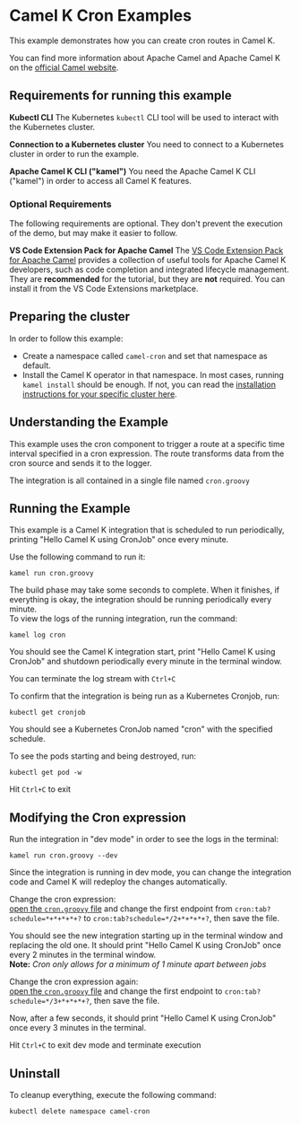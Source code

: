 # Camel K Cron Examples

This example demonstrates how you can create cron routes in Camel K.

You can find more information about Apache Camel and Apache Camel K on the [official Camel website](https://camel.apache.org).


## Requirements for running this example

**Kubectl CLI**
The Kubernetes `kubectl` CLI tool will be used to interact with the Kubernetes cluster.

**Connection to a Kubernetes cluster**
You need to connect to a Kubernetes cluster in order to run the example.

**Apache Camel K CLI ("kamel")**
You need the Apache Camel K CLI ("kamel") in order to access all Camel K features.

### Optional Requirements

The following requirements are optional. They don't prevent the execution of the demo, but may make it easier to follow.

**VS Code Extension Pack for Apache Camel**
The [VS Code Extension Pack for Apache Camel](https://marketplace.visualstudio.com/items?itemName=redhat.apache-camel-extension-pack) provides a collection of useful tools for Apache Camel K developers,
such as code completion and integrated lifecycle management. They are **recommended** for the tutorial, but they are **not**
required.
You can install it from the VS Code Extensions marketplace.

## Preparing the cluster
In order to follow this example: 
- Create a namespace called `camel-cron` and set that namespace as default.
- Install the Camel K operator in that namespace. In most cases, running `kamel install` should be enough. If not, you can read the [installation instructions for your specific cluster here](https://camel.apache.org/camel-k/latest/installation/installation.html).

## Understanding the Example
This example uses the cron component to trigger a route at a specific time interval specified in a cron expression. The route transforms data from the cron source and sends it to the logger.

The integration is all contained in a single file named `cron.groovy`

## Running the Example

This example is a Camel K integration that is scheduled to run periodically, printing "Hello Camel K using CronJob" once every minute.

Use the following command to run it:

```
kamel run cron.groovy
```

The build phase may take some seconds to complete. When it finishes, if everything is okay, the integration should be running periodically every minute. \
To view the logs of the running integration, run the command:

```
kamel log cron
```

You should see the Camel K integration start, print "Hello Camel K using CronJob" and shutdown periodically every minute in the terminal window.

You can terminate the log stream with `Ctrl+C`

To confirm that the integration is being run as a Kubernetes Cronjob, run:

```
kubectl get cronjob
```
You should see a Kubernetes CronJob named "cron" with the specified schedule.

To see the pods starting and being destroyed, run:

```
kubectl get pod -w
```

Hit `Ctrl+C` to exit

## Modifying the Cron expression

Run the integration in "dev mode" in order to see the logs in the terminal:
```
kamel run cron.groovy --dev
```

Since the integration is running in dev mode, you can change the integration code and Camel K will redeploy the changes automatically.

Change the cron expression: \
[open the `cron.groovy` file](./cron.groovy)
and change the first endpoint from `cron:tab?schedule=*+*+*+*+?` to `cron:tab?schedule=*/2+*+*+*+?`, then save the file.

You should see the new integration starting up in the terminal window and replacing the old one.
It should print "Hello Camel K using CronJob" once every 2 minutes in the terminal window. \
**Note:** *Cron only allows for a minimum of 1 minute apart between jobs*

Change the cron expression again: \
[open the `cron.groovy` file](./cron.groovy)
and change the first endpoint to `cron:tab?schedule=*/3+*+*+*+?`, then save the file.

Now, after a few seconds, it should print "Hello Camel K using CronJob" once every 3 minutes in the terminal.

Hit `Ctrl+C` to exit dev mode and terminate execution

## Uninstall

To cleanup everything, execute the following command:
```
kubectl delete namespace camel-cron
```